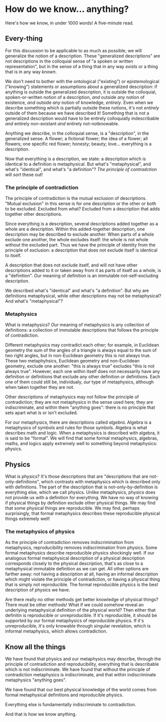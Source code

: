 # How do we know... anything?

Here's how we know, in under 1000 words! A five-minute read.

## Every-thing

For this discussion to be applicable to as much as possible, we will generalize the notion of a description. These "generalized descriptions" are not descriptions in the colloquial sense of "a spoken or written representation", but in the sense of a thing that in any way *exists* or a thing that is in any way *known*.

We don't need to bother with the ontological ("existing") or epistemological ("knowing") statements or assumptions about a generalized description: if anything is outside the generalized description, it is outside the colloquial, spoken-or-written notion of a description, *and* outside *any* notion of existence, *and* outside *any* notion of knowledge, *entirely*. Even when we describe something which is partially outside these notions, it's not *entirely* outside of them because we have described it! Something that is not a generalized description would have to be entirely colloquially indescribable *and* entirely non-existant *and* entirely not-notknowable.

Anything we describe, in the colloquial sense, is a "description", in the generalized sense. A flower; a fictional flower; the idea of a flower; all flowers; one specific red flower; honesty; beauty; love... everything is a description.

Now that everything is a description, we state: a description which is identical to a definition is metaphysical. But what's "metaphysical", and what's "identical", and what's "a definition"? *The principle of contradction* will sort these out!

### The principle of contradiction

The principle of contradiction is the mutual exclusion of descriptions. "Mutual exclusion" in this sense is for one description or the other or both to be excluded. Excluded from what? Excluded from a description that adds together other descriptions.

Since everything is a description, several descriptions added together as a whole are a description. Within this added-together description, one description may be described to exclude another. When parts of a whole exclude one another, the whole excludes itself: the whole is not whole without the excluded part. Thus we have the principle of identity from the principle of exclusion: a description that does not exclude itself is identical to itself.

A description that does not exclude itself, and will not have other descriptions added to it or taken away from it as parts of itself as a whole, is a "definition". *Our* meaning of definition is an immutable not-self-excluding description.

We described what's "identical" and what's "a definition". But why are definitions metaphysical, while other descriptions may not be metaphysical? And what's "metaphysical"?

### Metaphysics

What is metaphysics? *Our* meaning of metaphysics is any collection of definitions: a collection of immutable descriptions that follows the principle of contradiction.

Different metaphysics may contradict each other; for example, in Euclidean geometry the sum of the angles of a triangle is always equal to the sum of two right angles, but in non-Euclidean geometry this is not always true. These two metaphyhsics, Euclidean geometry and non-Euclidean geometry, exclude one another: "this is always true" excludes "this is not always true". However, each one within itself does not necessarily have any definition or definitions that exclude any other definition or definitions. Each one of them could still be, individualy, *our* type of metaphysics, although when taken together they are not.

Other descriptions of metaphysics may not follow the principle of contradiction; they are not metaphysics in the sense used here; they are indiscriminate, and within them "anything goes": there is no principle that sets apart what is or isn't excluded.

For *our* metaphysics, there are descriptions called *algebra*. Algebra is a metaphysics of symbols and rules for those symbols. Algebra is what describes math and logic. When a metaphysics is described with algebra, it is said to be "formal". We will find that some formal metaphysics, algebras, maths, and logics apply extremely well to something beyond metaphysics: physics.

## Physics

What is physics? It's those descriptions that are "descriptions that are not-only-definitions", which contrasts with metaphysics which is described only with definitions. The part of the description that is not-only-by-definition is everything else, which we call physics. Unlike metaphysics, physics does not provide us with a definition for everything. We have no way of knowing if physical things by definition exclude other physical things. We may find that some physical things are reproducible. We may find, perhaps surprisingly, that formal metaphysics describes these reproducible physical things extremely well!

### The metaphysics of physics

As the principle of contradiction removes indiscrimination from metaphysics, reproducibility removes indiscrimination from physics. Some formal metaphysics describe reproducible physics shockingly well. If our analogous formal metaphysical description of a physical description corresponds closely to the physical description, that's as close to a metaphysical immutable definition as we can get. All other options are farther away: not having a description at all, having an informal description which might violate the principle of contradiction, or having a physical thing that is simply not reproducible. The formal reproducible physics is the best description of physics we have.

Are there really no other methods get better knowledge of physical things? There must be other methods! What if we could somehow reveal an underlying metaphysical definition of the physical world? Then either that definitin is reproducible or unreproducible. If it's reproducible, it should be supported by our formal metaphysics of reproducible physics. If it's unreproducible, it's only knowable through singular revelation, which is informal metaphysics, which allows contradiction.

## Know all the things

We have found that physics and our metaphysics may describe, through the principle of contradiction and reproducibility, everything that is describable which is not indiscriminate. We have found that without the principle of contradiction metaphysics is indiscriminate, and that within indiscriminate metaphysics "anything goes".

We have found that our best physical knowledge of the world comes from formal metaphysical definitions and reproducible physics.

Everything else is fundamentally indiscriminate to contradiction.

And that is how we know anything.
